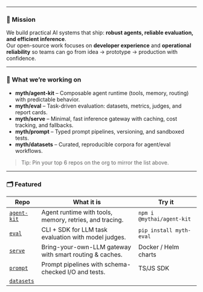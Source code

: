 
---

### 🧭 Mission
We build practical AI systems that ship: **robust agents, reliable evaluation, and efficient inference**.  
Our open-source work focuses on **developer experience** and **operational reliability** so teams can go from idea → prototype → production with confidence.

---

### 🔮 What we’re working on
- **myth/agent-kit** – Composable agent runtime (tools, memory, routing) with predictable behavior.
- **myth/eval** – Task-driven evaluation: datasets, metrics, judges, and report cards.
- **myth/serve** – Minimal, fast inference gateway with caching, cost tracking, and fallbacks.
- **myth/prompt** – Typed prompt pipelines, versioning, and sandboxed tests.
- **myth/datasets** – Curated, reproducible corpora for agent/eval workflows.

> Tip: Pin your top 6 repos on the org to mirror the list above.

---

### 🗂 Featured
| Repo | What it is | Try it |
|---|---|---|
| [`agent-kit`](https://github.com/myth-ai/agent-kit) | Agent runtime with tools, memory, retries, and tracing. | `npm i @mythai/agent-kit` |
| [`eval`](https://github.com/myth-ai/eval) | CLI + SDK for LLM task evaluation with model judges. | `pip install myth-eval` |
| [`serve`](https://github.com/myth-ai/serve) | Bring-your-own-LLM gateway with smart routing & caches. | Docker / Helm charts |
| [`prompt`](https://github.com/myth-ai/prompt) | Prompt pipelines with schema-checked I/O and tests. | TS/JS SDK |
| [`datasets`](https://github.com)

